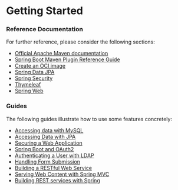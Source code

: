 # Getting Started

### Reference Documentation
For further reference, please consider the following sections:

* [Official Apache Maven documentation](https://maven.apache.org/guides/index.html)
* [Spring Boot Maven Plugin Reference Guide](https://docs.spring.io/spring-boot/docs/3.2.0-M2/maven-plugin/reference/html/)
* [Create an OCI image](https://docs.spring.io/spring-boot/docs/3.2.0-M2/maven-plugin/reference/html/#build-image)
* [Spring Data JPA](https://docs.spring.io/spring-boot/docs/3.2.0-M2/reference/htmlsingle/index.html#data.sql.jpa-and-spring-data)
* [Spring Security](https://docs.spring.io/spring-boot/docs/3.2.0-M2/reference/htmlsingle/index.html#web.security)
* [Thymeleaf](https://docs.spring.io/spring-boot/docs/3.2.0-M2/reference/htmlsingle/index.html#web.servlet.spring-mvc.template-engines)
* [Spring Web](https://docs.spring.io/spring-boot/docs/3.2.0-M2/reference/htmlsingle/index.html#web)

### Guides
The following guides illustrate how to use some features concretely:

* [Accessing data with MySQL](https://spring.io/guides/gs/accessing-data-mysql/)
* [Accessing Data with JPA](https://spring.io/guides/gs/accessing-data-jpa/)
* [Securing a Web Application](https://spring.io/guides/gs/securing-web/)
* [Spring Boot and OAuth2](https://spring.io/guides/tutorials/spring-boot-oauth2/)
* [Authenticating a User with LDAP](https://spring.io/guides/gs/authenticating-ldap/)
* [Handling Form Submission](https://spring.io/guides/gs/handling-form-submission/)
* [Building a RESTful Web Service](https://spring.io/guides/gs/rest-service/)
* [Serving Web Content with Spring MVC](https://spring.io/guides/gs/serving-web-content/)
* [Building REST services with Spring](https://spring.io/guides/tutorials/rest/)

